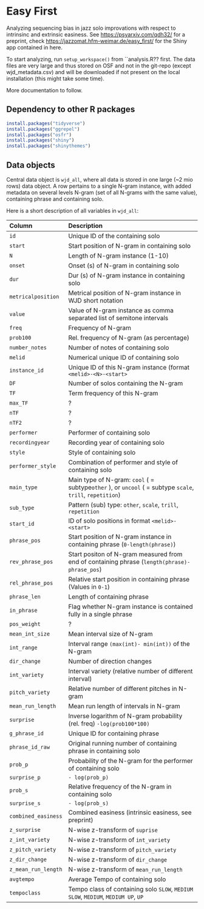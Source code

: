 # Easy First
 Analyzing sequencing bias in jazz solo improvations with respect to intrinsinc and extrinsic easiness. See https://psyarxiv.com/qdh32/
 for a preprint, check https://jazzomat.hfm-weimar.de/easy_first/ for the Shiny app contained in here.
 
 To start analyzing, run ``setup_workspace()`` from ``analysis.R?? first. The data files are very large and thus stored on OSF and not in the git-repo (except wjd_metadata.csv) and will be downloaded if not present on the local installation (this might take some time).
 
 
 
 More documentation to follow.

## Dependency to other R packages
 ``` r
 install.packages("tidyverse")
 install.packages("ggrepel")
 install.packages("osfr")
 install.packages("shiny")
 install.packages("shinythemes")
 ```

## Data objects
Central data object is ``wjd_all``, where all data is stored in one large (~2 mio rows) data object. A row pertains to a single N-gram instance, with added metadata on several levels N-gram (set of all N-grams with the same value), containing phrase and containing solo.
 
Here is a short description of all variables in ``wjd_all``:
 
 
|Column            |Description |
|:-----------------|:--------|
|``id``                | Unique ID of the containing solo         |
|``start``             | Start position of N-gram in containing solo         |
|``N``                 | Length of N-gram instance (1-10)         |
|``onset``             | Onset (s) of N-gram in containing solo         |
|``dur``               | Dur (s) of N-gram instance in containing solo        |
|``metricalposition``  | Metrical position of N-gram instance in WJD short notation         |
|``value``             | Value of N-gram instance as comma separated list of semitone intervals         |
|``freq``              | Frequency of N-gram         |
|``prob100``           | Rel. frequency of N-gram (as percentage)         |
|``number_notes``      | Number of notes of containing solo         |
|``melid``             | Numerical unique ID of containing solo          |
|``instance_id``       | Unique ID of this N-gram instance (format ``<melid>-<N>-<start>``         |
|``DF``                | Number of solos containing the N-gram         |
|``TF``                | Term frequency of this N-gram         |
|``max_TF``            | ?         |
|``nTF``               | ?         |
|``nTF2``              | ?         |
|``performer``         | Performer of containing solo         |
|``recordingyear``     | Recording year of containing solo       |
|``style``             | Style of containing solo         |
|``performer_style``   | Combination of performer and style of containing solo         |
|``main_type``         | Main type of N-gram: ``cool`` ( = subtype``other`` ), or ``uncool`` ( = subtype ``scale``, ``trill``, ``repetition``)         |
|``sub_type``          | Pattern (sub) type: ``other``, ``scale``, ``trill``, ``repetition``        |
|``start_id``          | ID of solo positions in format ``<melid>-<start>``         |
|``phrase_pos``        | Start position of N-gram instance in containing phrase (``0-length(phrase)``)         |
|``rev_phrase_pos``    | Start positon of N-gram measured from end of containing phrase (``length(phrase)-phrase_pos``)        |
|``rel_phrase_pos``    | Relative start position in containing phrase (Values in ``0-1``)          |
|``phrase_len``        | Length of containing phrase         |
|``in_phrase``         | Flag whether N-gram instance is contained fully in a single phrase         |
|``pos_weight``        | ?       |
|``mean_int_size``     | Mean interval size of N-gram         |
|``int_range``         | Interval range ``(max(int)- min(int))`` of the N-gram         |
|``dir_change``        | Number of direction changes       |
|``int_variety``       | Interval variety (relative number of different interval)         |
|``pitch_variety``     | Relative number of different pitches in N-gram       |
|``mean_run_length``   | Mean run length of intervals in N-gram         |
|``surprise``          | Inverse logarithm of N-gram probability (rel. freq) ``-log(prob100*100)``        |
|``g_phrase_id``       | Unique ID for containing phrase          |
|``phrase_id_raw``     | Original running number of containing phrase in containing solo          |
|``prob_p``            | Probability of the N-gram for the performer of containing solo      |
|``surprise_p``        | ``- log(prob_p)`` |           |
|``prob_s``            | Relative frequency of the N-gram in containing solo         |
|``surprise_s``        | ``- log(prob_s)``        |
|``combined_easiness`` | Combined easiness (intrinsic easiness, see preprint)         |
|``z_surprise``        | N-wise z-transform of ``suprise``         |
|``z_int_variety``     | N-wise z-transform of ``int_variety``        |
|``z_pitch_variety``   | N-wise z-transform of ``pitch_variety``         |
|``z_dir_change``      | N-wise z-transform of ``dir_change``         |
|``z_mean_run_length`` | N-wise z-transform of ``mean_run_length``         |
|``avgtempo``          | Average Tempo of containing solo         |
|``tempoclass``        | Tempo class of containing solo ``SLOW``, ``MEDIUM SLOW``, ``MEDIUM``, ``MEDIUM UP``, ``UP``         |